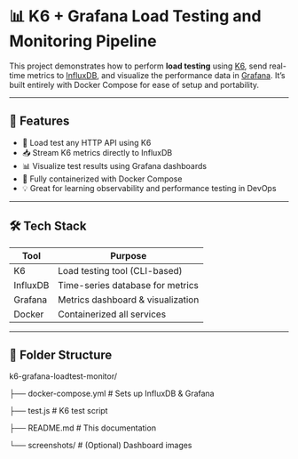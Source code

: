 # 📊 K6 + Grafana Load Testing and Monitoring Pipeline

This project demonstrates how to perform **load testing** using [K6](https://k6.io/), send real-time metrics to [InfluxDB](https://www.influxdata.com/), and visualize the performance data in [Grafana](https://grafana.com/). It’s built entirely with Docker Compose for ease of setup and portability.

---

## 🚀 Features

- 📌 Load test any HTTP API using K6
- 📥 Stream K6 metrics directly to InfluxDB
- 📊 Visualize test results using Grafana dashboards
- 🐳 Fully containerized with Docker Compose
- 💡 Great for learning observability and performance testing in DevOps

---

## 🛠️ Tech Stack

| Tool      | Purpose                          |
|-----------|----------------------------------|
| K6        | Load testing tool (CLI-based)    |
| InfluxDB  | Time-series database for metrics |
| Grafana   | Metrics dashboard & visualization|
| Docker    | Containerized all services       |

---

## 📁 Folder Structure
k6-grafana-loadtest-monitor/

├── docker-compose.yml # Sets up InfluxDB & Grafana

├── test.js # K6 test script

├── README.md # This documentation

└── screenshots/ # (Optional) Dashboard images
